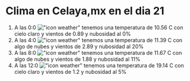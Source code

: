 # Clima en Celaya,mx en el dia 21

1. A las 0:0 !["icon weather"](http://openweathermap.org/img/w/01n.png) tenemos una temperatura de 10.56 C con cielo claro y  vientos de 0.89 y nubosidad al 0%
1. A las 4:0 !["icon weather"](http://openweathermap.org/img/w/02n.png) tenemos una temperatura de 11.39 C con algo de nubes y  vientos de 2.89 y nubosidad al 20%
1. A las 8:0 !["icon weather"](http://openweathermap.org/img/w/02d.png) tenemos una temperatura de 11.67 C con algo de nubes y  vientos de 1.88 y nubosidad al 11%
1. A las 12:0 !["icon weather"](http://openweathermap.org/img/w/01d.png) tenemos una temperatura de 19.14 C con cielo claro y  vientos de 1.2 y nubosidad al 5%
